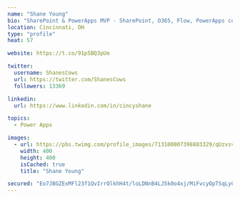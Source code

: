 ```yaml
---
name: "Shane Young"
bio: "SharePoint & PowerApps MVP - SharePoint, O365, Flow, PowerApps consulting? @PowerApps911 | Pure Snark? You found it."
location: Cincinnati, OH
type: "profile"
heat: 57

website: https://t.co/91p5BQ3pUe

twitter:
  username: ShanesCows
  url: https://twitter.com/ShanesCows
  followers: 13369

linkedin:
  url: https://www.linkedin.com/in/cincyshane

topics:
  - Power Apps

images:
  - url: https://pbs.twimg.com/profile_images/713100007398883329/qUzvsvQ3_400x400.jpg
    width: 400
    height: 400
    isCached: true
    title: "Shane Young"

secured: "Eo7JBGZExMFl23f1QvIrrOlkhH4t/loLDNnB4LJ5k0o4xj/MiFvcyOpTSqLyCih/3apUHJPyCHDQ0nQOfwJGeBKz3ukRYpCEknk3KE8PhMBsqMvuvGO7EPg7bI0gv7+1Bt0PNnDg5rjLoPL3UlRg8EQJKiha+UTxa7vaFtV0Br24E+Q6dPnACcsvdtgG4/KCtOxqjJ1ZPY4kUr2FRmpraVkegdySQDcu1M6teSydxGg9arouSmkpmp+9zmEG/+yuIYGff2CCjc1omCL8HPTigMOcmonx3opAQlXQ3wc9+kcancnpw1SYSpAfZ9HwEmdC84s7JlzrCiUHUVClL/f6d4+REB161eP7yqatwMBhu+tIHw+/Eb5Jn+Gj2hVH28nVjrRq5QX97ejsEedHEhdZx26Lf88zu89jQn/4e/rMihA=;zd34pRGd4CWKQaCVv4FK9w=="
---
```


